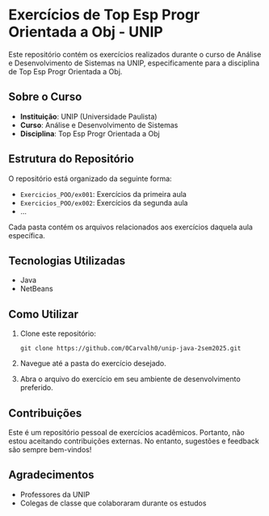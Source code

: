 # Exercícios de Top Esp Progr Orientada a Obj - UNIP

Este repositório contém os exercícios realizados durante o curso de Análise e Desenvolvimento de Sistemas na UNIP, especificamente para a disciplina de Top Esp Progr Orientada a Obj.

## Sobre o Curso

- **Instituição**: UNIP (Universidade Paulista)
- **Curso**: Análise e Desenvolvimento de Sistemas
- **Disciplina**: Top Esp Progr Orientada a Obj

## Estrutura do Repositório

O repositório está organizado da seguinte forma:

- `Exercicios_POO/ex001`: Exercícios da primeira aula
- `Exercicios_POO/ex002`: Exercícios da segunda aula
- ...

Cada pasta contém os arquivos relacionados aos exercícios daquela aula específica.

## Tecnologias Utilizadas

- Java
- NetBeans

## Como Utilizar

1. Clone este repositório:
   ```
   git clone https://github.com/0Carvalh0/unip-java-2sem2025.git
   ```
2. Navegue até a pasta do exercício desejado.

3. Abra o arquivo do exercício em seu ambiente de desenvolvimento preferido.

## Contribuições

Este é um repositório pessoal de exercícios acadêmicos. Portanto, não estou aceitando contribuições externas. No entanto, sugestões e feedback são sempre bem-vindos!

## Agradecimentos

- Professores da UNIP
- Colegas de classe que colaboraram durante os estudos

